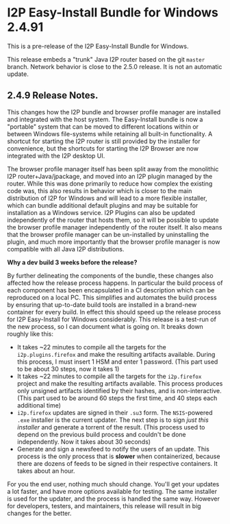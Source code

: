# I2P Easy-Install Bundle for Windows 2.4.91

This is a pre-release of the I2P Easy-Install Bundle for Windows.

This release embeds a "trunk" Java I2P router based on the git `master` branch.
Network behavior is close to the 2.5.0 release.
It is not an automatic update.

## 2.4.9 Release Notes.

This changes how the I2P bundle and browser profile manager are installed and integrated with the host system.
The Easy-Install bundle is now a "portable" system that can be moved to different locations within or between Windows file-systems while retaining all built-in functionality.
A shortcut for starting the I2P router is still provided by the installer for convenience, but the shortcuts for starting the I2P Browser are now integrated with the I2P desktop UI.

The browser profile manager itself has been split away from the monolithic I2P router+Java/jpackage, and moved into an I2P plugin managed by the router.
While this was done primarily to reduce how complex the existing code was, this also results in behavior which is closer to the main distribution of I2P for Windows and will lead to a more flexible installer, which can bundle additional default plugins and may be suitable for installation as a Windows service.
I2P Plugins can also be updated independently of the router that hosts them, so it will be possible to update the browser profile manager independently of the router itself.
It also means that the browser profile manager can be un-installed by uninstalling the plugin, and much more importantly that the browser profile manager is now compatible with all Java I2P distributions.

**Why a dev build 3 weeks before the release?**

By further delineating the components of the bundle, these changes also affected how the release process happens.
In particular the build process of each component has been encapsulated in a CI description which can be reproduced on a local PC.
This simplifies and automates the build process by ensuring that up-to-date build tools are installed in a brand-new container for every build.
In effect this should speed up the release process for I2P Easy-Install for Windows considerably.
This release is a test-run of the new process, so I can document what is going on.
It breaks down roughly like this:

 - It takes ~22 minutes to compile all the targets for the `i2p.plugins.firefox` and make the resulting artifacts available. During this process, I must insert 1 HSM and enter 1 password. (This part used to be about 30 steps, now it takes 1)
 - It takes ~22 minutes to compile all the targets for the `i2p.firefox` project and make the resulting artifacts available. This process produces only unsigned artifacts identified by their hashes, and is non-interactive. (This part used to be around 60 steps the first time, and 40 steps each additional time)
 - `i2p.firefox` updates are signed in their `.su3` form. The `NSIS`-powered `.exe` installer is the current updater. The next step is to sign *just this installer* and generate a torrent of the result. (This process used to depend on the previous build process and couldn't be done independently. Now it takes about 30 seconds)
 - Generate and sign a newsfeed to notify the users of an update. This process is the only process that is **slower** when containerized, because there are dozens of feeds to be signed in their respective containers. It takes about an hour.

For you the end user, nothing much should change.
You'll get your updates a lot faster, and have more options available for testing.
The same installer is used for the updater, and the process is handled the same way.
However for developers, testers, and maintainers, this release will result in big changes for the better.
